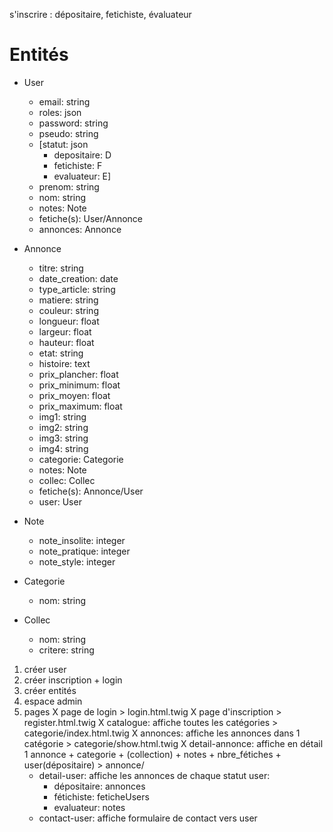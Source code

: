 s'inscrire : dépositaire, fetichiste, évaluateur

# Entités

- User
    - email: string
    - roles: json
    - password: string
    - pseudo: string
    - [statut: json
        - depositaire: D
        - fetichiste: F
        - evaluateur: E]
    - prenom: string
    - nom: string
    + notes: Note
    + fetiche(s): User/Annonce
    + annonces: Annonce

- Annonce
    - titre: string
    - date_creation: date
    - type_article: string
    - matiere: string
    - couleur: string
    - longueur: float
    - largeur: float
    - hauteur: float
    - etat: string
    - histoire: text
    - prix_plancher: float
    - prix_minimum: float
    - prix_moyen: float
    - prix_maximum: float
    - img1: string
    - img2: string
    - img3: string
    - img4: string
    + categorie: Categorie
    + notes: Note
    + collec: Collec
    + fetiche(s): Annonce/User
    + user: User

- Note
    - note_insolite: integer
    - note_pratique: integer
    - note_style: integer

- Categorie
    - nom: string

- Collec
    - nom: string
    - critere: string

1. créer user
2. créer inscription + login
3. créer entités
4. espace admin
5. pages 
    X page de login > login.html.twig
    X page d'inscription > register.html.twig
    X catalogue: affiche toutes les catégories > categorie/index.html.twig 
    X annonces: affiche les annonces dans 1 catégorie > categorie/show.html.twig
    X detail-annonce: affiche en détail 1 annonce + categorie + (collection) + notes + nbre_fétiches + user(dépositaire) > annonce/
    - detail-user: affiche les annonces de chaque statut user:
        - dépositaire: annonces
        - fétichiste: feticheUsers
        - evaluateur: notes
    - contact-user: affiche formulaire de contact vers user



